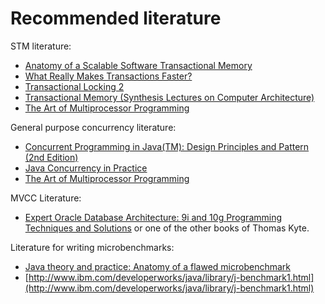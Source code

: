 # Recommended literature #

STM literature:
  * [Anatomy of a Scalable Software Transactional Memory](http://transact09.cs.washington.edu/25_paper.pdf)
  * [What Really Makes Transactions Faster?](https://urresearch.rochester.edu/handle/1802/4051)
  * [Transactional Locking 2](http://research.sun.com/scalable/pubs/DISC2006.pdf)
  * [Transactional Memory (Synthesis Lectures on Computer Architecture)](http://www.amazon.com/Transactional-Synthesis-Lectures-Computer-Architecture/dp/1598291246/ref=sr_1_1?ie=UTF8&s=books&qid=1242680680&sr=1-1)
  * [The Art of Multiprocessor Programming](http://www.amazon.com/Art-Multiprocessor-Programming-Maurice-Herlihy/dp/0123705916)


General purpose concurrency literature:
  * [Concurrent Programming in Java(TM): Design Principles and Pattern (2nd Edition)](http://www.amazon.com/Concurrent-Programming-Java-TM-Principles/dp/0201310090/ref=sr_1_1?ie=UTF8&s=books&qid=1244896138&sr=8-1)
  * [Java Concurrency in Practice](http://www.amazon.com/Java-Concurrency-Practice-Brian-Goetz/dp/0321349601/ref=sr_1_1?ie=UTF8&s=books&qid=1242680643&sr=1-1)
  * [The Art of Multiprocessor Programming](http://www.amazon.com/Art-Multiprocessor-Programming-Maurice-Herlihy/dp/0123705916)

MVCC Literature:
  * [Expert Oracle Database Architecture: 9i and 10g Programming Techniques and Solutions](http://www.amazon.com/Expert-Oracle-Database-Architecture-Programming/dp/1590595300/ref=sr_1_1?ie=UTF8&s=books&qid=1244887499&sr=8-1) or one of the other books of Thomas Kyte.

Literature for writing microbenchmarks:
  * [Java theory and practice: Anatomy of a flawed microbenchmark](http://www.ibm.com/developerworks/java/library/j-jtp02225.html)
  * [http://www.ibm.com/developerworks/java/library/j-benchmark1.html](http://www.ibm.com/developerworks/java/library/j-benchmark1.html)